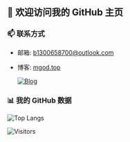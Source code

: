 ## 👋 欢迎访问我的 GitHub 主页

### 📫 联系方式
<!-- 联系方式部分 -->
- 邮箱: [b1300658700@outlook.com](mailto:b1300658700@outlook.com)
- 博客: [mgod.top](https://mgod.top)  

  [![Blog](https://img.shields.io/badge/Blog-mgod.top-blue)](https://mgod.top)
### 📊 我的 GitHub 数据

![Top Langs](https://github-readme-stats.vercel.app/api/top-langs/?username=PeanutSplash&layout=compact)

![Visitors](https://visitor-badge.glitch.me/badge?page_id=PeanutSplash&left_color=green&right_color=red)
